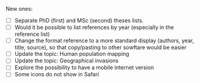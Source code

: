 New ones:  
- [ ] Separate PhD (first) and MSc (second) theses lists.
- [ ] Would it be possible to list references by year (especially in the reference list)
- [ ] Change the format reference to a more standard display (authors, year, title, source), so that copy/pasting to other sowftare would be easier
- [ ] Update the topic: Human population mapping
- [ ] Update the topic: Geographical invasions
- [ ] Explore the possibility to have a mobile internet version
- [ ] Some icons do not show in Safari
